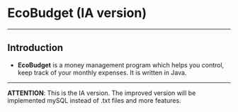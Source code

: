 # EcoBudget (IA version)
-------------
## Introduction
- **EcoBudget** is a money management program which helps you control, keep track of your monthly expenses. It is written in Java.
---------------
**ATTENTION**: This is the IA version. The improved version will be implemented mySQL instead of .txt files and more features.
